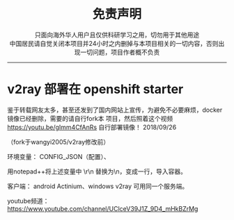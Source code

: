 
<h1 align="center"> 免责声明 </h1>


<p align="center">
只面向海外华人用户且仅供科研学习之用，切勿用于其他用途
<br>
中国居民请自觉关闭本项目并24小时之内删掉与本项目相关的一切内容，否则出现一切问题，项目作者概不负责
</p>
<hr>



# v2ray 部署在 openshift starter
鉴于转载网友太多，甚至还发到了国内网站上宣传，为避免不必要麻烦，docker镜像已经删除，需要的请自行fork本
项目，然后照着这个视频 https://youtu.be/gImm4CfAnRs 自行部署镜像！ 2018/09/26

（fork于wangyi2005/v2ray修改前）

环境变量： CONFIG_JSON（配置）、


用notepad++将上述变量中 \r\n 替换为\\n，变成一行，导入容器。

客户端： android Actinium、windows v2ray 可用同一个服务端。  

youtube频道：https://www.youtube.com/channel/UClceV39J1Z_9D4_mHkBZrMg

